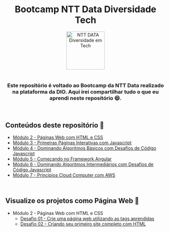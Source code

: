 <div align="center">
  <h1>Bootcamp NTT Data Diversidade Tech</h1>
  <img height="120" src="https://hermes.digitalinnovation.one/tracks/cf84a1fb-27d1-48c0-847b-e4632ee16519.png" alt="NTT DATA Diversidade em Tech" class="sc-hshgAP elUpEI">
</div>

<div align="center">
  <br>
  <h3>Este repositório é voltado ao Bootcamp da NTT Data realizado na plataforma da DIO. Aqui irei compartilhar tudo o que eu aprendi neste repositório 😄.</h3>
  <br>
</div>

## Conteúdos deste repositório 🔎

- [Módulo 2 - Páginas Web com HTML e CSS](modulo_2/Modulo2.md)
- [Módulo 3 - Primeiras Páginas Interativas com Javascript]()
- [Módulo 4 - Dominando Algoritmos Básicos com Desafios de Código Javascript]()
- [Módulo 5 - Começando no Framework Angular]()
- [Módulo 6 - Dominando Algoritmos Intermediários com Desafios de Código Javascript]()
- [Módulo 7 - Princípios Cloud Computer com AWS]()

<br>

## Visualize os projetos como Página Web 👀

- Módulo 2 - Páginas Web com HTML e CSS
  - [Desafio 01 - Crie uma página web utilizando as tags aprendidas](https://lucasnsf.github.io/bootcamp-ntt-data/modulo_2/desafio-01.html)
  - [Desafio 02 - Criando seu primeiro site completo com HTML](https://lucasnsf.github.io/bootcamp-ntt-data/modulo_2/desafio-02/desafio-02.html)
